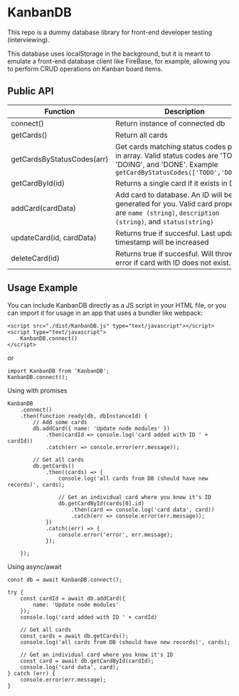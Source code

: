 KanbanDB
========

This repo is a dummy database library for front-end developer testing (interviewing).

This database uses localStorage in the background, but it is meant to emulate a front-end database client
like FireBase, for example, allowing you to perform CRUD operations on Kanban board items.

## Public API

| Function  | Description  |
|---|---|
| connect()   | Return instance of connected db |
| getCards()  | Return all cards  |
| getCardsByStatusCodes(arr)  | Get cards matching status codes passed in array. Valid status codes are 'TODO', 'DOING', and 'DONE'. Example `getCardByStatusCodes(['TODO','DOING'])`  |
| getCardById(id)  | Returns a single card if it exists in DB   |
| addCard(cardData)  | Add card to database. An ID will be generated for you. Valid card properties are `name (string)`, `description (string)`, and `status(string)`   |
| updateCard(id, cardData)  | Returns true if succesful. Last updated timestamp will be increased  |
| deleteCard(id)  | Returns true if succesful. Will throw an error if card with ID does not exist.|

## Usage Example

You can include KanbanDB directly as a JS script in your HTML file, or you can import it for usage in an app
that uses a bundler like webpack:

```
<script src="./dist/KanbanDB.js" type="text/javascript"></script>
<script type="text/javascript">
    KanbanDB.connect()
</script>
```

or

```
import KanbanDB from 'KanbanDB';
KanbanDB.connect();
```

Using with promises

```
KanbanDB
    .connect()
    .then(function ready(db, dbInstanceId) {
        // Add some cards
        db.addCard({ name: 'Update node modules' })
            .then(cardId => console.log('card added with ID ' + cardId))
            .catch(err => console.error(err.message));

        // Get all cards
        db.getCards()
            .then((cards) => {
                console.log('all cards from DB (should have new records)', cards);

                // Get an individual card where you know it's ID
                db.getCardById(cards[0].id)
                    .then(card => console.log('card data', card))
                    .catch(err => console.error(err.message));
            })
            .catch((err) => {
                console.error('error', err.message);
            });

    });
```

Using async/await 

```
const db = await KanbanDB.connect();

try {
    const cardId = await db.addCard({
        name: 'Update node modules'
    });
    console.log('card added with ID ' + cardId)

    // Get all cards
    const cards = await db.getCards();
    console.log('all cards from DB (should have new records)', cards);

    // Get an individual card where you know it's ID
    const card = await db.getCardById(cardId);
    console.log('card data', card);
} catch (err) {
    console.error(err.message);
}
```